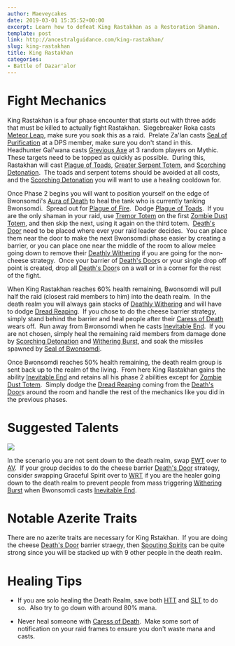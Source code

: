 ```yaml
---
author: Maeveycakes
date: 2019-03-01 15:35:52+00:00
excerpt: Learn how to defeat King Rastakhan as a Restoration Shaman.
template: post
link: http://ancestralguidance.com/king-rastakhan/
slug: king-rastakhan
title: King Rastakhan
categories:
- Battle of Dazar'alor
---
```


# Fight Mechanics


King Rastakhan is a four phase encounter that starts out with three adds that must be killed to actually fight Rastakhan.  Siegebreaker Roka casts [Meteor Leap](https://www.wowhead.com/spell=284688/meteor-leap), make sure you soak this as a raid.  Prelate Za'lan casts [Seal of Purification](https://www.wowhead.com/spell=290448/seal-of-purification) at a DPS member, make sure you don't stand in this.  Headhunter Gal'wana casts [Grevious Axe](https://www.wowhead.com/spell=284781/grievous-axe) at 3 random players on Mythic.  These targets need to be topped as quickly as possible.  During this, Rastakhan will cast [Plague of Toads](https://www.wowhead.com/spell=284933/plague-of-toads), [Greater Serpent Totem](https://www.wowhead.com/spell=285172/greater-serpent-totem), and [Scorching Detonation](https://www.wowhead.com/spell=284831/scorching-detonation).  The toads and serpent totems should be avoided at all costs, and the [Scorching Detonation](https://www.wowhead.com/spell=284831/scorching-detonation) you will want to use a healing cooldown for.

Once Phase 2 begins you will want to position yourself on the edge of Bwonsomdi's [Aura of Death](https://www.wowhead.com/spell=285190/aura-of-death#used-by-npc) to heal the tank who is currently tanking Bwonsomdi.  Spread out for [Plague of Fire](https://www.wowhead.com/spell=285349/plague-of-fire).  Dodge [Plague of Toads](https://www.wowhead.com/spell=284933/plague-of-toads).  If you are the only shaman in your raid, use [Tremor Totem](https://www.wowhead.com/spell=8143/tremor-totem) on the first [Zombie Dust Totem](https://www.wowhead.com/spell=285003/zombie-dust-totem), and then skip the next, using it again on the third totem.  [Death's Door](https://www.wowhead.com/spell=288449/deaths-door) need to be placed where ever your raid leader decides.  You can place them near the door to make the next Bwonsomdi phase easier by creating a barrier, or you can place one near the middle of the room to allow melee going down to remove their [Deathly Withering](https://www.wowhead.com/spell=285195/deathly-withering) if you are going for the non-cheese strategy.  Once your barrier of [Death's Door](https://www.wowhead.com/spell=288449/deaths-door)s or your single drop off point is created, drop all [Death's Door](https://www.wowhead.com/spell=288449/deaths-door)s on a wall or in a corner for the rest of the fight.

When King Rastakhan reaches 60% health remaining, Bwonsomdi will pull half the raid (closest raid members to him) into the death realm.  In the death realm you will always gain stacks of [Deathly Withering](https://www.wowhead.com/spell=285195/deathly-withering) and will have to dodge [Dread Reaping](https://www.wowhead.com/spell=287147/dread-reaping).  If you chose to do the cheese barrier strategy, simply stand behind the barrier and heal people after their [Caress of Death](https://www.wowhead.com/spell=285213/caress-of-death) wears off.  Run away from Bwonsomdi when he casts [Inevitable End](https://www.wowhead.com/spell=287333/inevitable-end).  If you are not chosen, simply heal the remaining raid members from damage done by [Scorching Detonation](https://www.wowhead.com/spell=284831/scorching-detonation) and [Withering Burst](https://www.wowhead.com/spell=288053/withering-burst), and soak the missiles spawned by [Seal of Bwonsomdi](https://www.wowhead.com/spell=286671/seal-of-bwonsamdi).

Once Bwonsomdi reaches 50% health remaining, the death realm group is sent back up to the realm of the living.  From here King Rastakhan gains the ability [Inevitable End](https://www.wowhead.com/spell=287333/inevitable-end) and retains all his phase 2 abilities except for [Zombie Dust Totem](https://www.wowhead.com/spell=285003/zombie-dust-totem).  Simply dodge the [Dread Reaping](https://www.wowhead.com/spell=287147/dread-reaping) coming from the [Death's Door](https://www.wowhead.com/spell=288449/deaths-door)s around the room and handle the rest of the mechanics like you did in the previous phases.


# Suggested Talents


![](http://ancestralguidance.com/wp-content/uploads/2019/02/Champion.png)

In the scenario you are not sent down to the death realm, swap [EWT](https://www.wowhead.com/spell=198838/earthen-wall-totem) over to [AV](https://www.wowhead.com/spell=207401/ancestral-vigor).  If your group decides to do the cheese barrier [Death's Door](https://www.wowhead.com/spell=288449/deaths-door) strategy, consider swapping Graceful Spirit over to [WRT](https://www.wowhead.com/spell=192077/wind-rush-totem) if you are the healer going down to the death realm to prevent people from mass triggering [Withering Burst](https://www.wowhead.com/spell=288053/withering-burst) when Bwonsomdi casts [Inevitable End](https://www.wowhead.com/spell=287333/inevitable-end).


# Notable Azerite Traits


There are no azerite traits are necessary for King Rstakhan.  If you are doing the cheese [Death's Door](https://www.wowhead.com/spell=288449/deaths-door) barrier straegy, then [Spouting Spirits](https://www.wowhead.com/spell=279504/spouting-spirits) can be quite strong since you will be stacked up with 9 other people in the death realm.


# Healing Tips





 	
  * If you are solo healing the Death Realm, save both [HTT](https://www.wowhead.com/spell=127945/healing-tide-totem) and [SLT](https://www.wowhead.com/spell=98008/spirit-link-totem) to do so.  Also try to go down with around 80% mana.

 	
  * Never heal someone with [Caress of Death](https://www.wowhead.com/spell=285213/caress-of-death).  Make some sort of notification on your raid frames to ensure you don't waste mana and casts.


